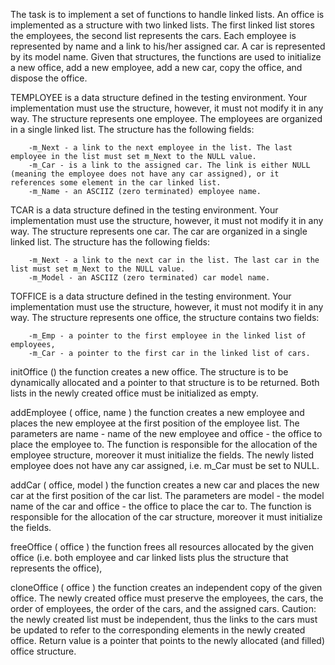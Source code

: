 The task is to implement a set of functions to handle linked lists. An office is implemented as a structure with two linked lists. The first linked list stores the employees, the second list represents the cars. Each employee is represented by name and a link to his/her assigned car. A car is represented by its model name. Given that structures, the functions are used to initialize a new office, add a new employee, add a new car, copy the office, and dispose the office.

TEMPLOYEE
    is a data structure defined in the testing environment. Your implementation must use the structure, however, it must not modify it in any way. The structure represents one employee. The employees are organized in a single linked list. The structure has the following fields:

        -m_Next - a link to the next employee in the list. The last employee in the list must set m_Next to the NULL value.
        -m_Car - is a link to the assigned car. The link is either NULL (meaning the employee does not have any car assigned), or it references some element in the car linked list.
        -m_Name - an ASCIIZ (zero terminated) employee name.

TCAR
    is a data structure defined in the testing environment. Your implementation must use the structure, however, it must not modify it in any way. The structure represents one car. The car are organized in a single linked list. The structure has the following fields:

        -m_Next - a link to the next car in the list. The last car in the list must set m_Next to the NULL value.
        -m_Model - an ASCIIZ (zero terminated) car model name.

TOFFICE
    is a data structure defined in the testing environment. Your implementation must use the structure, however, it must not modify it in any way. The structure represents one office, the structure contains two fields:

        -m_Emp - a pointer to the first employee in the linked list of employees,
        -m_Car - a pointer to the first car in the linked list of cars.

initOffice ()
    the function creates a new office. The structure is to be dynamically allocated and a pointer to that structure is to be returned. Both lists in the newly created office must be initialized as empty.
    
addEmployee ( office, name )
    the function creates a new employee and places the new employee at the first position of the employee list. The parameters are name - name of the new employee and office - the office to place the employee to. The function is responsible for the allocation of the employee structure, moreover it must initialize the fields. The newly listed employee does not have any car assigned, i.e. m_Car must be set to NULL.
    
addCar ( office, model )
    the function creates a new car and places the new car at the first position of the car list. The parameters are model - the model name of the car and office - the office to place the car to. The function is responsible for the allocation of the car structure, moreover it must initialize the fields.
    
freeOffice ( office )
    the function frees all resources allocated by the given office (i.e. both employee and car linked lists plus the structure that represents the office),
    
cloneOffice ( office )
    the function creates an independent copy of the given office. The newly created office must preserve the employees, the cars, the order of employees, the order of the cars, and the assigned cars. Caution: the newly created list must be independent, thus the links to the cars must be updated to refer to the corresponding elements in the newly created office. Return value is a pointer that points to the newly allocated (and filled) office structure. 
